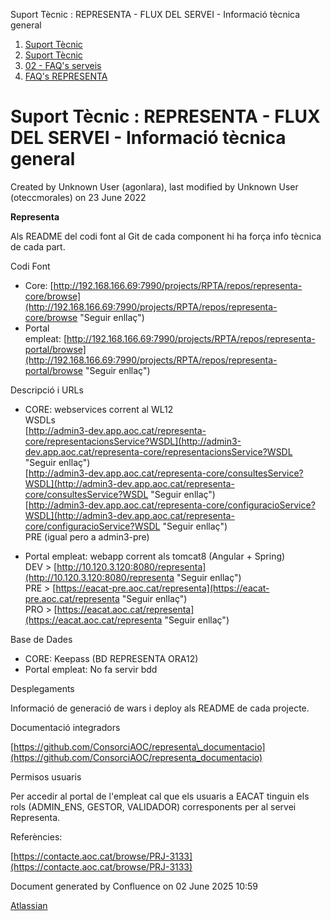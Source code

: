 Suport Tècnic : REPRESENTA - FLUX DEL SERVEI - Informació tècnica general  

1.  [Suport Tècnic](index.html)
2.  [Suport Tècnic](13893782.html)
3.  [02 - FAQ's serveis](26313393.html)
4.  [FAQ's REPRESENTA](28705611.html)

Suport Tècnic : REPRESENTA - FLUX DEL SERVEI - Informació tècnica general
=========================================================================

Created by Unknown User (agonlara), last modified by Unknown User (oteccmorales) on 23 June 2022

**Representa**

Als README del codi font al Git de cada component hi ha força info tècnica de cada part.

Codi Font

*   Core: [http://192.168.166.69:7990/projects/RPTA/repos/representa-core/browse](http://192.168.166.69:7990/projects/RPTA/repos/representa-core/browse "Seguir enllaç")
*   Portal empleat: [http://192.168.166.69:7990/projects/RPTA/repos/representa-portal/browse](http://192.168.166.69:7990/projects/RPTA/repos/representa-portal/browse "Seguir enllaç")

Descripció i URLs

*   CORE: webservices corrent al WL12  
    WSDLs   
    [http://admin3-dev.app.aoc.cat/representa-core/representacionsService?WSDL](http://admin3-dev.app.aoc.cat/representa-core/representacionsService?WSDL "Seguir enllaç")  
    [http://admin3-dev.app.aoc.cat/representa-core/consultesService?WSDL](http://admin3-dev.app.aoc.cat/representa-core/consultesService?WSDL "Seguir enllaç")  
    [http://admin3-dev.app.aoc.cat/representa-core/configuracioService?WSDL](http://admin3-dev.app.aoc.cat/representa-core/configuracioService?WSDL "Seguir enllaç")  
    PRE (igual pero a admin3-pre)

*   Portal empleat: webapp corrent als tomcat8 (Angular + Spring)  
    DEV > [http://10.120.3.120:8080/representa](http://10.120.3.120:8080/representa "Seguir enllaç")  
    PRE > [https://eacat-pre.aoc.cat/representa](https://eacat-pre.aoc.cat/representa "Seguir enllaç")  
    PRO > [https://eacat.aoc.cat/representa](https://eacat.aoc.cat/representa "Seguir enllaç")

Base de Dades

*   CORE: Keepass (BD REPRESENTA ORA12)
*   Portal empleat: No fa servir bdd

Desplegaments

Informació de generació de wars i deploy als README de cada projecte.

Documentació integradors

[https://github.com/ConsorciAOC/representa\_documentacio](https://github.com/ConsorciAOC/representa_documentacio)

Permisos usuaris

Per accedir al portal de l'empleat cal que els usuaris a EACAT tinguin els rols (ADMIN\_ENS, GESTOR, VALIDADOR) corresponents per al servei Representa.

  

Referències:

[https://contacte.aoc.cat/browse/PRJ-3133](https://contacte.aoc.cat/browse/PRJ-3133)

  

  

  

  

  

  

Document generated by Confluence on 02 June 2025 10:59

[Atlassian](http://www.atlassian.com/)